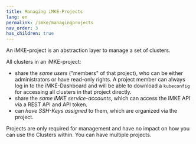 ```yaml
---
title: Managing iMKE-Projects
lang: en
permalink: /imke/managingprojects
nav_order: 3
has_children: true
---
```


An iMKE-project is an abstraction layer to manage a set of clusters.

All clusters in an iMKE-project:

* share the *same users* ("members" of that project), who can be either
  administrators or have read-only rights. A project member can always log in to the
  iMKE-Dashboard and will be able to download a `kubeconfig` for accessing all
  clusters in that project directly.
* share the *same iMKE service-accounts*, which can access the iMKE API
  via a REST API and API token.
* can *have SSH-Keys assigned* to them, which are organized via the project.

Projects are only required for management and have no impact
on how you can use the Clusters within. You can have multiple projects.

